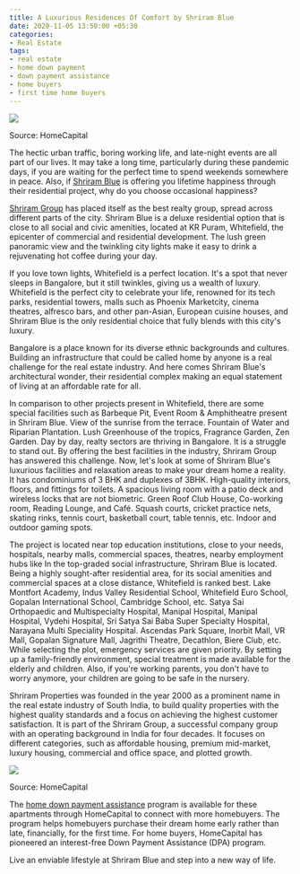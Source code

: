 ```yaml
---
title: A Luxurious Residences Of Comfort by Shriram Blue
date: 2020-11-05 13:50:00 +05:30
categories:
- Real Estate
tags:
- real estate
- home down payment
- down payment assistance
- home buyers
- first time home buyers
---
```


**[![](https://lh5.googleusercontent.com/Ez7ERh-D8OzmI4uMNmBFPwulwFcxEDajktfQ9ojUxnXRWMlueewZVZT-yzXQE169ftAYihsHTRwWAHZY_nUpBIJucP9zxjSz3tM7lZf6yzBne3x8rrRduyEn7V9_1jx4SUUd7SKh)](https://homecapital.in/property/726/shriram-blue-3-bhk)**

Source: HomeCapital

The hectic urban traffic, boring working life, and late-night events are all part of our lives. It may take a long time, particularly during these pandemic days, if you are waiting for the perfect time to spend weekends somewhere in peace. Also, if [Shriram Blue](https://homecapital.in/property/726/shriram-blue-3-bhk) is offering you lifetime happiness through their residential project, why do you choose occasional happiness?

[Shriram Group](https://homecapital.in/offering/developer/shriram) has placed itself as the best realty group, spread across different parts of the city. Shriram Blue is a deluxe residential option that is close to all social and civic amenities, located at KR Puram, Whitefield, the epicenter of commercial and residential development. The lush green panoramic view and the twinkling city lights make it easy to drink a rejuvenating hot coffee during your day.

If you love town lights, Whitefield is a perfect location. It's a spot that never sleeps in Bangalore, but it still twinkles, giving us a wealth of luxury. Whitefield is the perfect city to celebrate your life, renowned for its tech parks, residential towers, malls such as Phoenix Marketcity, cinema theatres, alfresco bars, and other pan-Asian, European cuisine houses, and Shriram Blue is the only residential choice that fully blends with this city's luxury.

Bangalore is a place known for its diverse ethnic backgrounds and cultures. Building an infrastructure that could be called home by anyone is a real challenge for the real estate industry. And here comes Shriram Blue's architectural wonder, their residential complex making an equal statement of living at an affordable rate for all.

In comparison to other projects present in Whitefield, there are some special facilities such as Barbeque Pit, Event Room & Amphitheatre present in Shriram Blue. View of the sunrise from the terrace. Fountain of Water and Riparian Plantation. Lush Greenhouse of the tropics, Fragrance Garden, Zen Garden. Day by day, realty sectors are thriving in Bangalore. It is a struggle to stand out. By offering the best facilities in the industry, Shriram Group has answered this challenge. Now, let's look at some of Shriram Blue's luxurious facilities and relaxation areas to make your dream home a reality. It has condominiums of 3 BHK and duplexes of 3BHK.  High-quality interiors, floors, and fittings for toilets. A spacious living room with a patio deck and wireless locks that are not biometric. Green Roof Club House, Co-working room, Reading Lounge, and Café. Squash courts, cricket practice nets, skating rinks, tennis court, basketball court, table tennis, etc. Indoor and outdoor gaming spots.

The project is located near top education institutions, close to your needs, hospitals, nearby malls, commercial spaces, theatres, nearby employment hubs like In the top-graded social infrastructure, Shriram Blue is located. Being a highly sought-after residential area, for its social amenities and commercial spaces at a close distance, Whitefield is ranked best. Lake Montfort Academy, Indus Valley Residential School, Whitefield Euro School, Gopalan International School, Cambridge School, etc. Satya Sai Orthopaedic and Multispecialty Hospital, Manipal Hospital, Manipal Hospital, Vydehi Hospital, Sri Satya Sai Baba Super Specialty Hospital, Narayana Multi Speciality Hospital. Ascendas Park Square, Inorbit Mall, VR Mall, Gopalan Signature Mall, Jagrithi Theatre, Decathlon, Biere Club, etc. While selecting the plot, emergency services are given priority. By setting up a family-friendly environment, special treatment is made available for the elderly and children. Also, if you're working parents, you don't have to worry anymore, your children are going to be safe in the nursery.

Shriram Properties was founded in the year 2000 as a prominent name in the real estate industry of South India, to build quality properties with the highest quality standards and a focus on achieving the highest customer satisfaction. It is part of the Shriram Group, a successful company group with an operating background in India for four decades. It focuses on different categories, such as affordable housing, premium mid-market, luxury housing, commercial and office space, and plotted growth.

**[![](https://lh6.googleusercontent.com/soqZ1XJvA6juy3k54IeURWmcMYcVX2CwDSLlav14XyX9gvgKybYyaL9x0UFhL7rqYI44rVmqM92s1jBDPR-xns_3_aCl6t62_anqINTwZcXX83NQmnzldRJfW6Ac3WrZ7h2KLl7B)](https://homecapital.in/offering)**

Source: HomeCapital

The [home down payment assistance](https://homecapital.in/program) program is available for these apartments through HomeCapital to connect with more homebuyers. The program helps homebuyers purchase their dream home early rather than late, financially, for the first time. For home buyers, HomeCapital has pioneered an interest-free Down Payment Assistance (DPA) program.

Live an enviable lifestyle at Shriram Blue and step into a new way of life.